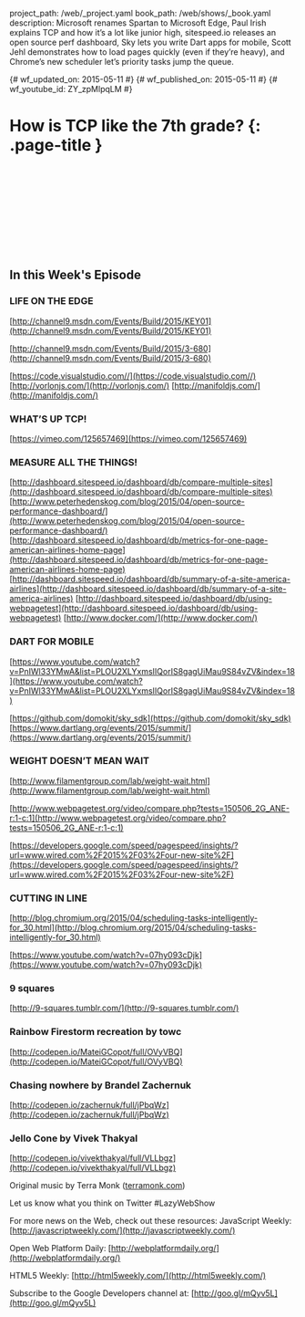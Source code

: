 project_path: /web/_project.yaml
book_path: /web/shows/_book.yaml
description: Microsoft renames Spartan to Microsoft Edge, Paul Irish explains TCP and how it’s a lot like junior high, sitespeed.io releases an open source perf dashboard, Sky lets you write Dart apps for mobile, Scott Jehl demonstrates how to load pages quickly (even if they’re heavy), and Chrome’s new scheduler let’s priority tasks jump the queue.

{# wf_updated_on: 2015-05-11 #}
{# wf_published_on: 2015-05-11 #}
{# wf_youtube_id: ZY_zpMlpqLM #}

# How is TCP like the 7th grade? {: .page-title }


<div class="video-wrapper">
  <iframe class="devsite-embedded-youtube-video" data-video-id="ZY_zpMlpqLM"
          data-autohide="1" data-showinfo="0" frameborder="0" allowfullscreen>
  </iframe>
</div>


## In this Week's Episode

### LIFE ON THE EDGE
[http://channel9.msdn.com/Events/Build/2015/KEY01](http://channel9.msdn.com/Events/Build/2015/KEY01)

[http://channel9.msdn.com/Events/Build/2015/3-680](http://channel9.msdn.com/Events/Build/2015/3-680)

[https://code.visualstudio.com//](https://code.visualstudio.com//)
[http://vorlonjs.com/](http://vorlonjs.com/)
[http://manifoldjs.com/](http://manifoldjs.com/)

### WHAT’S UP TCP!
[https://vimeo.com/125657469](https://vimeo.com/125657469)

### MEASURE ALL THE THINGS!
[http://dashboard.sitespeed.io/dashboard/db/compare-multiple-sites](http://dashboard.sitespeed.io/dashboard/db/compare-multiple-sites)
[http://www.peterhedenskog.com/blog/2015/04/open-source-performance-dashboard/](http://www.peterhedenskog.com/blog/2015/04/open-source-performance-dashboard/)
[http://dashboard.sitespeed.io/dashboard/db/metrics-for-one-page-american-airlines-home-page](http://dashboard.sitespeed.io/dashboard/db/metrics-for-one-page-american-airlines-home-page)
[http://dashboard.sitespeed.io/dashboard/db/summary-of-a-site-america-airlines](http://dashboard.sitespeed.io/dashboard/db/summary-of-a-site-america-airlines)
[http://dashboard.sitespeed.io/dashboard/db/using-webpagetest](http://dashboard.sitespeed.io/dashboard/db/using-webpagetest)
[http://www.docker.com/](http://www.docker.com/)

### DART FOR MOBILE
[https://www.youtube.com/watch?v=PnIWl33YMwA&list=PLOU2XLYxmsIIQorIS8gagUiMau9S84vZV&index=18](https://www.youtube.com/watch?v=PnIWl33YMwA&list=PLOU2XLYxmsIIQorIS8gagUiMau9S84vZV&index=18)

[https://github.com/domokit/sky_sdk](https://github.com/domokit/sky_sdk)
[https://www.dartlang.org/events/2015/summit/](https://www.dartlang.org/events/2015/summit/)

### WEIGHT DOESN’T MEAN WAIT
[http://www.filamentgroup.com/lab/weight-wait.html](http://www.filamentgroup.com/lab/weight-wait.html)

[http://www.webpagetest.org/video/compare.php?tests=150506_2G_ANE-r:1-c:1](http://www.webpagetest.org/video/compare.php?tests=150506_2G_ANE-r:1-c:1)

[https://developers.google.com/speed/pagespeed/insights/?url=www.wired.com%2F2015%2F03%2Four-new-site%2F](https://developers.google.com/speed/pagespeed/insights/?url=www.wired.com%2F2015%2F03%2Four-new-site%2F) 

### CUTTING IN LINE

[http://blog.chromium.org/2015/04/scheduling-tasks-intelligently-for_30.html](http://blog.chromium.org/2015/04/scheduling-tasks-intelligently-for_30.html)

[https://www.youtube.com/watch?v=07hy093cDjk](https://www.youtube.com/watch?v=07hy093cDjk)

### 9 squares
[http://9-squares.tumblr.com/](http://9-squares.tumblr.com/) 

### Rainbow Firestorm recreation by towc
[http://codepen.io/MateiGCopot/full/OVyVBQ](http://codepen.io/MateiGCopot/full/OVyVBQ)

### Chasing nowhere by Brandel Zachernuk
[http://codepen.io/zachernuk/full/jPbqWz](http://codepen.io/zachernuk/full/jPbqWz)

### Jello Cone by Vivek Thakyal
[http://codepen.io/vivekthakyal/full/VLLbgz](http://codepen.io/vivekthakyal/full/VLLbgz)

Original music by Terra Monk ([terramonk.com](http://terramonk.com))

Let us know what you think on Twitter #LazyWebShow

For more news on the Web, check out these resources:
JavaScript Weekly: [http://javascriptweekly.com/](http://javascriptweekly.com/)

Open Web Platform Daily: [http://webplatformdaily.org/](http://webplatformdaily.org/)

HTML5 Weekly: [http://html5weekly.com/](http://html5weekly.com/)

Subscribe to the Google Developers channel at: [http://goo.gl/mQyv5L](http://goo.gl/mQyv5L)
